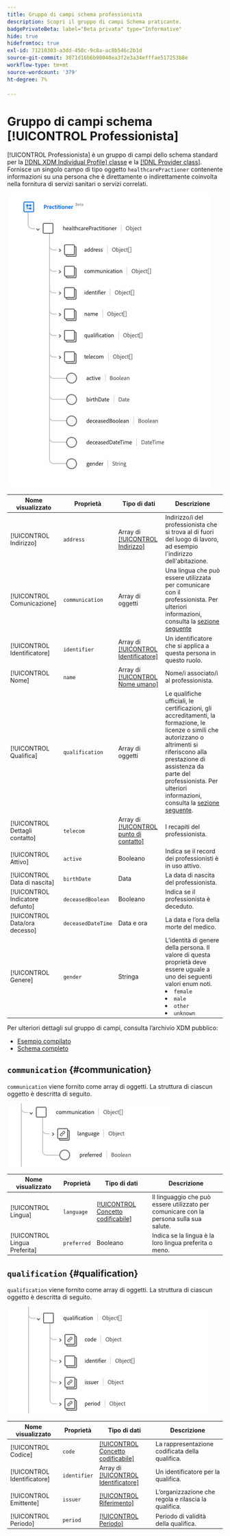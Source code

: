 ```yaml
---
title: Gruppo di campi schema professionista
description: Scopri il gruppo di campi Schema praticante.
badgePrivateBeta: label="Beta privata" type="Informative"
hide: true
hidefromtoc: true
exl-id: 71210303-a3dd-458c-9c8a-ac8b546c2b1d
source-git-commit: 3071d16b6b98040ea3f2e3a34efffae517253b8e
workflow-type: tm+mt
source-wordcount: '379'
ht-degree: 7%

---
```


# Gruppo di campi schema [!UICONTROL Professionista]

[!UICONTROL Professionista] è un gruppo di campi dello schema standard per la [[!DNL XDM Individual Profile] classe](../../../classes/individual-profile.md) e la [[!DNL Provider class]](../../../classes/provider.md). Fornisce un singolo campo di tipo oggetto `healthcarePractioner` contenente informazioni su una persona che è direttamente o indirettamente coinvolta nella fornitura di servizi sanitari o servizi correlati.

![Struttura del gruppo di campi](../../../images/healthcare/field-groups/practitioner/practitioner.png)

| Nome visualizzato | Proprietà | Tipo di dati | Descrizione |
| --- | --- | --- | --- |
| [!UICONTROL Indirizzo] | `address` | Array di [[!UICONTROL Indirizzo]](../data-types/address.md) | Indirizzo/i del professionista che si trova al di fuori del luogo di lavoro, ad esempio l&#39;indirizzo dell&#39;abitazione. |
| [!UICONTROL Comunicazione] | `communication` | Array di oggetti | Una lingua che può essere utilizzata per comunicare con il professionista. Per ulteriori informazioni, consulta la [sezione seguente](#communication) |
| [!UICONTROL Identificatore] | `identifier` | Array di [[!UICONTROL Identificatore]](../data-types/identifier.md) | Un identificatore che si applica a questa persona in questo ruolo. |
| [!UICONTROL Nome] | `name` | Array di [[!UICONTROL Nome umano]](../data-types/human-name.md) | Nome/i associato/i al professionista. |
| [!UICONTROL Qualifica] | `qualification` | Array di oggetti | Le qualifiche ufficiali, le certificazioni, gli accreditamenti, la formazione, le licenze o simili che autorizzano o altrimenti si riferiscono alla prestazione di assistenza da parte del professionista. Per ulteriori informazioni, consulta la [sezione seguente](#qualification). |
| [!UICONTROL Dettagli contatto] | `telecom` | Array di [[!UICONTROL punto di contatto]](../data-types/contact-point.md) | I recapiti del professionista. |
| [!UICONTROL Attivo] | `active` | Booleano | Indica se il record dei professionisti è in uso attivo. |
| [!UICONTROL Data di nascita] | `birthDate` | Data | La data di nascita del professionista. |
| [!UICONTROL Indicatore defunto] | `deceasedBoolean` | Booleano | Indica se il professionista è deceduto. |
| [!UICONTROL Data/ora decesso] | `deceasedDateTime` | Data e ora | La data e l’ora della morte del medico. |
| [!UICONTROL Genere] | `gender` | Stringa | L’identità di genere della persona. Il valore di questa proprietà deve essere uguale a uno dei seguenti valori enum noti. <li> `female` </li> <li> `male` </li> <li> `other` </li> <li> `unknown`</li> |

Per ulteriori dettagli sul gruppo di campi, consulta l’archivio XDM pubblico:

* [Esempio compilato](https://github.com/adobe/xdm/blob/master/extensions/industry/healthcare/fhir/fieldgroups/practitioner.example.1.json)
* [Schema completo](https://github.com/adobe/xdm/blob/master/extensions/industry/healthcare/fhir/fieldgroups/practitioner.schema.json)

## `communication` {#communication}

`communication` viene fornito come array di oggetti. La struttura di ciascun oggetto è descritta di seguito.

![struttura di comunicazione](../../../images/healthcare/field-groups/practitioner/communication.png)

| Nome visualizzato | Proprietà | Tipo di dati | Descrizione |
| --- | --- | --- | --- |
| [!UICONTROL Lingua] | `language` | [[!UICONTROL Concetto codificabile]](../data-types/codeable-concept.md) | Il linguaggio che può essere utilizzato per comunicare con la persona sulla sua salute. |
| [!UICONTROL Lingua Preferita] | `preferred` | Booleano | Indica se la lingua è la loro lingua preferita o meno. |

## `qualification` {#qualification}

`qualification` viene fornito come array di oggetti. La struttura di ciascun oggetto è descritta di seguito.

![struttura delle qualifiche](../../../images/healthcare/field-groups/practitioner/qualification.png)

| Nome visualizzato | Proprietà | Tipo di dati | Descrizione |
| --- | --- | --- | --- |
| [!UICONTROL Codice] | `code` | [[!UICONTROL Concetto codificabile]](../data-types/codeable-concept.md) | La rappresentazione codificata della qualifica. |
| [!UICONTROL Identificatore] | `identifier` | Array di [[!UICONTROL Identificatore]](../data-types/identifier.md) | Un identificatore per la qualifica. |
| [!UICONTROL Emittente] | `issuer` | [[!UICONTROL Riferimento]](../data-types/reference.md) | L’organizzazione che regola e rilascia la qualifica. |
| [!UICONTROL Periodo] | `period` | [[!UICONTROL Periodo]](../data-types/period.md) | Periodo di validità della qualifica. |
